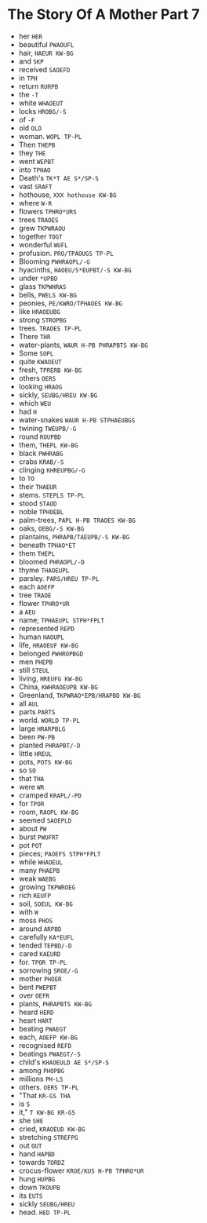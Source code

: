 # The Story Of A Mother Part 7

* her `HER`
* beautiful `PWAOUFL`
* hair, `HAEUR KW-BG`
* and `SKP`
* received `SAOEFD`
* in `TPH`
* return `RURPB`
* the `-T`
* white `WHAOEUT`
* locks `HROBG/-S`
* of `-F`
* old `OLD`
* woman. `WOPL TP-PL`
* Then `THEPB`
* they `THE`
* went `WEPBT`
* into `TPHAO`
* Death's `TK*T AE S*/SP-S`
* vast `SRAFT`
* hothouse, `XXX hothouse KW-BG`
* where `W-R`
* flowers `TPHRO*URS`
* trees `TRAOES`
* grew `TKPWRAOU`
* together `TOGT`
* wonderful `WUFL`
* profusion. `PRO/TPAOUGS TP-PL`
* Blooming `PWHRAOPL/-G`
* hyacinths, `HAOEU/S*EUPBT/-S KW-BG`
* under `*UPBD`
* glass `TKPWHRAS`
* bells, `PWELS KW-BG`
* peonies, `PE/KWRO/TPHAOES KW-BG`
* like `HRAOEUBG`
* strong `STROPBG`
* trees. `TRAOES TP-PL`
* There `THR`
* water-plants, `WAUR H-PB PHRAPBTS KW-BG`
* Some `SOPL`
* quite `KWAOEUT`
* fresh, `TPRERB KW-BG`
* others `OERS`
* looking `HRAOG`
* sickly, `SEUBG/HREU KW-BG`
* which `WEU`
* had `H`
* water-snakes `WAUR H-PB STPHAEUBGS`
* twining `TWEUPB/-G`
* round `ROUPBD`
* them, `THEPL KW-BG`
* black `PWHRABG`
* crabs `KRAB/-S`
* clinging `KHREUPBG/-G`
* to `TO`
* their `THAEUR`
* stems. `STEPLS TP-PL`
* stood `STAOD`
* noble `TPHOEBL`
* palm-trees, `PAPL H-PB TRAOES KW-BG`
* oaks, `OEBG/-S KW-BG`
* plantains, `PHRAPB/TAEUPB/-S KW-BG`
* beneath `TPHAO*ET`
* them `THEPL`
* bloomed `PHRAOPL/-D`
* thyme `THAOEUPL`
* parsley. `PARS/HREU TP-PL`
* each `AOEFP`
* tree `TRAOE`
* flower `TPHRO*UR`
* a `AEU`
* name; `TPHAEUPL STPH*FPLT`
* represented `REPD`
* human `HAOUPL`
* life, `HRAOEUF KW-BG`
* belonged `PWHROPBGD`
* men `PHEPB`
* still `STEUL`
* living, `HREUFG KW-BG`
* China, `KWHRAOEUPB KW-BG`
* Greenland, `TKPWRAO*EPB/HRAPBD KW-BG`
* all `AUL`
* parts `PARTS`
* world. `WORLD TP-PL`
* large `HRARPBLG`
* been `PW-PB`
* planted `PHRAPBT/-D`
* little `HREUL`
* pots, `POTS KW-BG`
* so `SO`
* that `THA`
* were `WR`
* cramped `KRAPL/-PD`
* for `TPOR`
* room, `RAOPL KW-BG`
* seemed `SAOEPLD`
* about `PW`
* burst `PWUFRT`
* pot `POT`
* pieces; `PAOEFS STPH*FPLT`
* while `WHAOEUL`
* many `PHAEPB`
* weak `WAEBG`
* growing `TKPWROEG`
* rich `REUFP`
* soil, `SOEUL KW-BG`
* with `W`
* moss `PHOS`
* around `ARPBD`
* carefully `KA*EUFL`
* tended `TEPBD/-D`
* cared `KAEURD`
* for. `TPOR TP-PL`
* sorrowing `SROE/-G`
* mother `PHOER`
* bent `PWEPBT`
* over `OEFR`
* plants, `PHRAPBTS KW-BG`
* heard `HERD`
* heart `HART`
* beating `PWAEGT`
* each, `AOEFP KW-BG`
* recognised `REFD`
* beatings `PWAEGT/-S`
* child's `KHAOEULD AE S*/SP-S`
* among `PHOPBG`
* millions `PH-LS`
* others. `OERS TP-PL`
* "That `KR-GS THA`
* is `S`
* it," `T KW-BG KR-GS`
* she `SHE`
* cried, `KRAOEUD KW-BG`
* stretching `STREFPG`
* out `OUT`
* hand `HAPBD`
* towards `TORDZ`
* crocus-flower `KROE/KUS H-PB TPHRO*UR`
* hung `HUPBG`
* down `TKOUPB`
* its `EUTS`
* sickly `SEUBG/HREU`
* head. `HED TP-PL`

